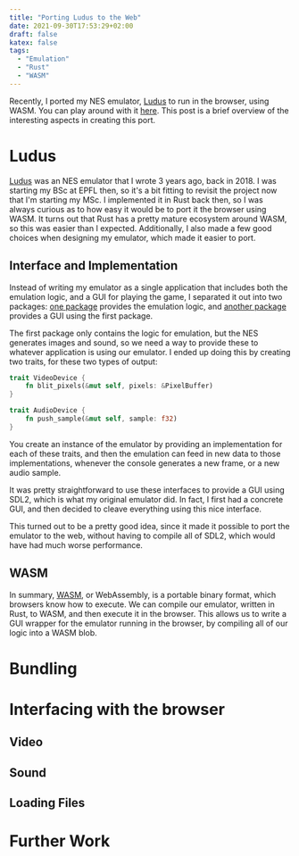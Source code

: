 ```yaml
---
title: "Porting Ludus to the Web"
date: 2021-09-30T17:53:29+02:00
draft: false
katex: false
tags:
  - "Emulation"
  - "Rust"
  - "WASM"
---
```


Recently, I ported my NES emulator, [Ludus](https://github.com/cronokirby/ludus) to
run in the browser, using WASM. You can play around with it [here](https://ludus-web.cronokirby.com).
This post is a brief overview of the interesting aspects in creating this port.

# Ludus

[Ludus](https://github.com/cronokirby/ludus) was an NES emulator that I wrote 3 years ago, back in
2018. I was starting my BSc at EPFL then, so it's a bit fitting to revisit the project now that
I'm starting my MSc. I implemented it in Rust back then, so I was always curious as to how easy
it would be to port it the browser using WASM. It turns out that Rust has a pretty mature ecosystem
around WASM, so this was easier than I expected. Additionally, I also made a few good choices
when designing my emulator, which made it easier to port.

## Interface and Implementation

Instead of writing my emulator as a single application that includes both the emulation
logic, and a GUI for playing the game, I separated it out into two packages:
[one package](https://github.com/cronokirby/ludus) provides the emulation logic, and
[another package](https://github.com/cronokirby/ludus-emu) provides a GUI using the first package.

The first package only contains the logic for emulation, but the NES generates images and sound,
so we need a way to provide these to whatever application is using our emulator.
I ended up doing this by creating two traits, for these two types of output:

```rust
trait VideoDevice {
    fn blit_pixels(&mut self, pixels: &PixelBuffer)
}

trait AudioDevice {
    fn push_sample(&mut self, sample: f32)
}
```

You create an instance of the emulator by providing an implementation for each of these traits,
and then the emulation can feed in new data to those implementations, whenever
the console generates a new frame, or a new audio sample.

It was pretty straightforward to use these interfaces to provide
a GUI using SDL2, which is what my original emulator did. In fact,
I first had a concrete GUI, and then decided to cleave everything
using this nice interface.

This turned out to be a pretty good idea, since it made it possible
to port the emulator to the web, without having to compile all of SDL2,
which would have had much worse performance.

## WASM

In summary, [WASM](https://webassembly.org/), or WebAssembly, is a portable
binary format, which browsers know how to execute. We can compile
our emulator, written in Rust, to WASM, and then execute it in the browser.
This allows us to write a GUI wrapper for the emulator running in the browser,
by compiling all of our logic into a WASM blob.

# Bundling

# Interfacing with the browser

## Video

## Sound

## Loading Files

# Further Work
